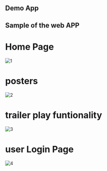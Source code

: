 

## Demo App

## Sample of the web APP


# Home Page
![1](https://user-images.githubusercontent.com/72186441/111204959-e7236a80-8583-11eb-9b41-ddecec13edfa.png)

# posters
![2](https://user-images.githubusercontent.com/72186441/111204644-97dd3a00-8583-11eb-9127-7e1291a4ed22.png)

# trailer play funtionality
![3](https://user-images.githubusercontent.com/72186441/111204652-9a3f9400-8583-11eb-8733-f6338c1a547c.png)

# user Login Page
![4](https://user-images.githubusercontent.com/72186441/111204656-9b70c100-8583-11eb-852d-908c08e5fe4b.png)

